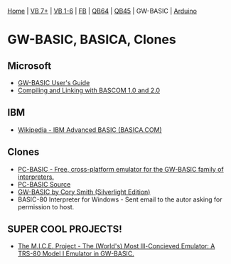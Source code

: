 [Home](https://gotbasic.com) | [VB 7+](VB.md) | [VB 1-6](vb6.md) | [FB](FreeBASIC.md) | [QB64](QB64.md) | [QB45](QB.md) | GW-BASIC | [Arduino](AVR.md)

# GW-BASIC, BASICA, Clones

## Microsoft

- [GW-BASIC User's Guide](http://www.ojodepez-fanzine.net/network/qbdl/GW-MAN/index.html)
- [Compiling and Linking with BASCOM 1.0 and 2.0](http://www.ojodepez-fanzine.net/network/qbdl/bascom-compiling-and-linking.html)

## IBM

- [Wikipedia - IBM Advanced BASIC (BASICA.COM)](https://en.wikipedia.org/wiki/IBM_BASIC#IBM_Advanced_BASIC)

## Clones

- [PC-BASIC - Free, cross-platform emulator for the GW-BASIC family of interpreters.](http://www.pc-basic.org)
- [PC-BASIC Source](https://github.com/robhagemans/pcbasic/)
- [GW-BASIC by Cory Smith (Silverlight Edition)](http://addressof.com/basic/)
- BASIC-80 Interpreter for Windows - Sent email to the autor asking for permission to host.

## SUPER COOL PROJECTS!

- [The M.I.C.E. Project - The (World's) Most Ill-Concieved Emulator: A TRS-80 Model I Emulator in GW-BASIC.](http://www.vavasour.ca/jeff/mice.html)
